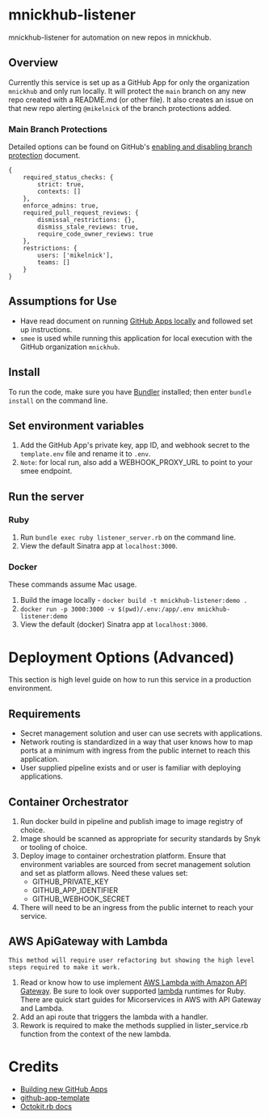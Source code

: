 # mnickhub-listener
mnickhub-listener for automation on new repos in mnickhub.

## Overview

Currently this service is set up as a GitHub App for only the organization `mnickhub` and only run locally. It will protect the `main` branch on any new repo created with a README.md (or other file). It also creates an issue on that new repo alerting `@mikelnick` of the branch protections added.

### Main Branch Protections
Detailed options can be found on GitHub's [enabling and disabling branch protection](https://docs.github.com/en/rest/reference/repos#enabling-and-disabling-branch-protection) document.

```
{
    required_status_checks: {
        strict: true,
        contexts: []
    },
    enforce_admins: true,
    required_pull_request_reviews: {
        dismissal_restrictions: {},
        dismiss_stale_reviews: true,
        require_code_owner_reviews: true
    },
    restrictions: {
        users: ['mikelnick'],
        teams: []
    }
}
```

## Assumptions for Use

* Have read document on running [GitHub Apps locally](https://docs.github.com/en/developers/apps/getting-started-with-apps/setting-up-your-development-environment-to-create-a-github-app#step-2-register-a-new-github-app) and followed set up instructions.
* `smee` is used while running this application for local execution with the GitHub organization `mnickhub`.

## Install

To run the code, make sure you have [Bundler](http://gembundler.com/) installed; then enter `bundle install` on the command line.

## Set environment variables

1. Add the GitHub App's private key, app ID, and webhook secret to the `template.env` file and rename it to `.env`.
2. `Note`: for local run, also add a WEBHOOK_PROXY_URL to point to your smee endpoint.


## Run the server

### Ruby

1. Run `bundle exec ruby listener_server.rb` on the command line.
2. View the default Sinatra app at `localhost:3000`.

### Docker
These commands assume Mac usage.

1. Build the image locally - `docker build -t mnickhub-listener:demo .`
2. `docker run -p 3000:3000 -v $(pwd)/.env:/app/.env mnickhub-listener:demo`
3. View the default (docker) Sinatra app at `localhost:3000`.

# Deployment Options (Advanced)

This section is high level guide on how to run this service in a production environment.

## Requirements
* Secret management solution and user can use secrets with applications.
* Network routing is standardized in a way that user knows how to map ports at a minimum with ingress from the public internet to reach this application.
* User supplied pipeline exists and or user is familiar with deploying applications.

## Container Orchestrator
1. Run docker build in pipeline and publish image to image registry of choice.
2. Image should be scanned as appropriate for security standards by Snyk or tooling of choice.
3. Deploy image to container orchestration platform. Ensure that environment variables are sourced from secret management solution and set as platform allows. Need these values set:
    * GITHUB_PRIVATE_KEY
    * GITHUB_APP_IDENTIFIER
    * GITHUB_WEBHOOK_SECRET
4. There will need to be an ingress from the public internet to reach your service.

## AWS ApiGateway with Lambda

```
This method will require user refactoring but showing the high level steps required to make it work.
```

1. Read or know how to use implement [AWS Lambda with Amazon API Gateway](https://docs.aws.amazon.com/lambda/latest/dg/services-apigateway.html). Be sure to look over supported [lambda](https://docs.aws.amazon.com/lambda/latest/dg/lambda-runtimes.html) runtimes for Ruby. There are quick start guides for Micorservices in AWS with API Gateway and Lambda.
2. Add an api route that triggers the lambda with a handler.
3. Rework is required to make the methods supplied in lister_service.rb function from the context of the new lambda.

# Credits

* [Building new GitHub Apps](https://docs.github.com/en/developers/apps/getting-started-with-apps/setting-up-your-development-environment-to-create-a-github-app#step-2-register-a-new-github-app)
* [github-app-template](https://github.com/github-developer/github-app-template)
* [Octokit.rb docs](https://www.rubydoc.info/gems/octokit/Octokit%2FClient%2FRepositories:protect_branch)